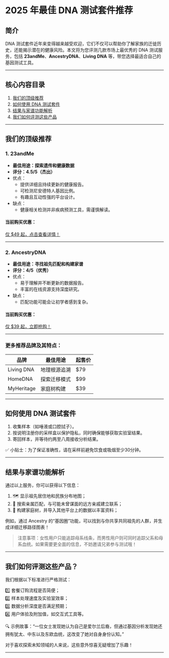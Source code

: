 # 2025 年最佳 DNA 测试套件推荐

## 简介
DNA 测试套件近年来变得越来越受欢迎，它们不仅可以帮助你了解家族的迁徙历史，还能揭示潜在的健康风险。本文将为您评测几款市场上最优秀的 DNA 测试服务，包括 **23andMe**、**AncestryDNA**、**Living DNA** 等，带您选择最适合自己的基因测试工具。

---

## 核心内容目录
1. [我们的顶级推荐](#我们的顶级推荐)
2. [如何使用 DNA 测试套件](#如何使用-dna-测试套件)
3. [结果与家谱功能解析](#结果与家谱功能解析)
4. [我们如何评测这些产品](#我们如何评测这些产品)

---

## 我们的顶级推荐

### 1. **23andMe**
- **最佳用途：探索遗传和健康数据**
- **评分：4.5/5（杰出）**
- 优点：
  - 提供详细且持续更新的健康报告。
  - 可检测尼安德特人基因比例。
  - 有趣且互动性强的平台设计。
- 缺点：
  - 健康相关检测并非疾病预测工具，需谨慎解读。
  
#### 当前购买优惠：
[仅 $49 起，点击查看详情！](https://www.walmart.com/ip/23andMe-Personal-Ancestry-Kit-with-Lab-Fee-Included)

---

### 2. **AncestryDNA**
- **最佳用途：寻找祖先匹配和构建家谱**
- **评分：4/5（优秀）**
- 优点：
  - 易于理解并不断更新的数据报告。
  - 丰富的在线资源支持深度研究。
- 缺点：
  - 匹配功能可能会让初学者感到复杂。

#### 当前购买优惠：
[仅 $39 起，立即抢购！](https://www.amazon.com/dp/B00TRLVKW0)

---

### 更多推荐品牌及其特点：

| 品牌         | 最佳用途               | 起售价   |
|--------------|------------------------|----------|
| Living DNA   | 地理根源追溯          | $79      |
| HomeDNA      | 探索迁移模式          | $99      |
| MyHeritage   | 家庭树构建             | $39      |


---

## 如何使用 DNA 测试套件

1. 收集样本（如唾液或口腔拭子）。
2. 按说明注册你的采样盒以保护隐私，同时确保能够获取实验室结果。
3. 寄回样本，并等待约两至八周接收分析结果。

✅ 小贴士：为了保证准确性，请在采样前避免饮食或吸烟至少30分钟。

---

## 结果与家谱功能解析

通过以上服务，你可以获得以下信息：

1. 🗺️ 显示祖先居住地和民族分布地图；
2. 🤝 搜索亲属匹配，与可能未曾谋面的远方亲戚建立联系；
3. 🌳 构建家庭树，并导入其他平台上的数据以丰富资料；

例如，通过 Ancestry 的“基因圈”功能，可以找到与你共享共同祖先的人群，并生成详细迁移路径图表！

> 注意事项：女性用户只能追踪母系线条，而男性用户则可同时追踪父系和母系血统。如果需要更全面的信息，不妨邀请兄弟参与测试哦！

---

## 我们如何评测这些产品？

我们根据以下标准进行严格测试：

1️⃣ 套餐订购流程是否简便；  
2️⃣ 样本处理速度及实验室效率；  
3️⃣ 数据分析深度是否满足预期；  
4️⃣ 用户体验及附加值，如交互式工具等。  

🔍 示例故事：“一位女士发现她认为自己是爱尔兰后裔，但通过基因分析发现她还拥有犹太、中东以及东欧血统，这改变了她对自身身份认知。”

对于喜欢探索未知领域的人来说，这些意外惊喜无疑增加了乐趣！

--- 


